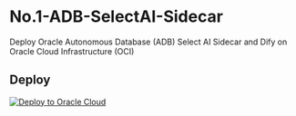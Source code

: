 # No.1-ADB-SelectAI-Sidecar

Deploy Oracle Autonomous Database (ADB) Select AI Sidecar and Dify on Oracle Cloud Infrastructure (OCI)

## Deploy


  [![Deploy to Oracle Cloud](https://oci-resourcemanager-plugin.plugins.oci.oraclecloud.com/latest/deploy-to-oracle-cloud.svg)](https://cloud.oracle.com/resourcemanager/stacks/create?region=ap-osaka-1&zipUrl=https://github.com/engchina/No.1-ADB-SelectAI-Sidecar/releases/download/v1.8.0/v1.8.0.zip)